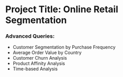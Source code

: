<h1>Project Title: Online Retail Segmentation</h1>

  <h3>Advanced Queries:</h3>
  <ul>
    <li>Customer Segmentation by Purchase Frequency </li>
    <li>Average Order Value by Country</li>
    <li>Customer Churn Analysis</li>
    <li>Product Affinity Analysis </li>
    <li>Time-based Analysis</li>
  </ul>
